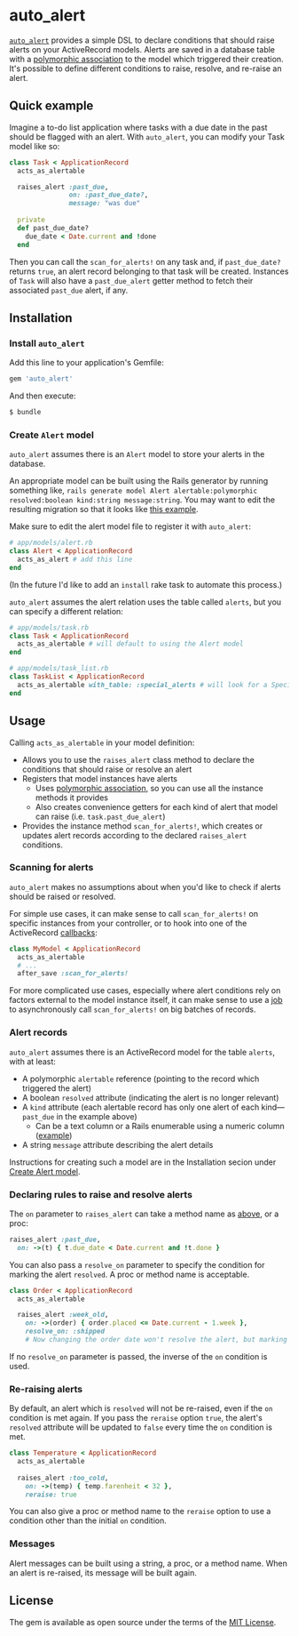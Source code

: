 # auto_alert


[`auto_alert`](https://github.com/brendantang/auto_alert) provides a simple DSL to declare conditions that should raise alerts on your ActiveRecord models.
Alerts are saved in a database table with a [polymorphic association](https://guides.rubyonrails.org/association_basics.html#polymorphic-associations) to the model which triggered their creation.
It's possible to define different conditions to raise, resolve, and re-raise an alert.



## Quick example


Imagine a to-do list application where tasks with a due date in the past should be flagged with an alert.
With `auto_alert`, you can modify your Task model like so:


```ruby
class Task < ApplicationRecord
  acts_as_alertable

  raises_alert :past_due,
               on: :past_due_date?,
               message: "was due"
               
  private
  def past_due_date?
    due_date < Date.current and !done
  end
```


Then you can call the `scan_for_alerts!` on any task and, if `past_due_date?` returns `true`, an alert record belonging to that task will be created.
Instances of `Task` will also have a `past_due_alert` getter method to fetch their associated `past_due` alert, if any.



## Installation


### Install `auto_alert`

Add this line to your application's Gemfile:

```ruby
gem 'auto_alert'
```

And then execute:
```bash
$ bundle
```

### Create `Alert` model

`auto_alert` assumes there is an `Alert` model to store your alerts in the database.

An appropriate model can be built using the Rails generator by running something like, `rails generate model Alert alertable:polymorphic resolved:boolean kind:string message:string`.
You may want to edit the resulting migration so that it looks like [this example](test/dummy/db/migrate/20210613222049_create_alerts.rb).

Make sure to edit the alert model file to register it with `auto_alert`:

```ruby
# app/models/alert.rb
class Alert < ApplicationRecord
  acts_as_alert # add this line
end
```

(In the future I'd like to add an `install` rake task to automate this process.)

`auto_alert` assumes the alert relation uses the table called `alerts`, but you can specify a different relation:

```ruby
# app/models/task.rb
class Task < ApplicationRecord
  acts_as_alertable # will default to using the Alert model
end

# app/models/task_list.rb
class TaskList < ApplicationRecord
  acts_as_alertable with_table: :special_alerts # will look for a SpecialAlert model
end
```



## Usage


Calling `acts_as_alertable` in your model definition:
  - Allows you to use the `raises_alert` class method to declare the conditions that should raise or resolve an alert
  - Registers that model instances have alerts
    - Uses [polymorphic association](https://guides.rubyonrails.org/association_basics.html#polymorphic-associations), so you can use all the instance methods it provides
    - Also creates convenience getters for each kind of alert that model can raise (i.e. `task.past_due_alert`)
  - Provides the instance method `scan_for_alerts!`, which creates or updates alert records according to the declared `raises_alert` conditions.
  
  
### Scanning for alerts

`auto_alert` makes no assumptions about when you'd like to check if alerts should be raised or resolved.

For simple use cases, it can make sense to call `scan_for_alerts!` on specific instances from your controller, or to hook into one of the ActiveRecord [callbacks](https://guides.rubyonrails.org/active_record_callbacks.html):
```ruby
class MyModel < ApplicationRecord
  acts_as_alertable
  # ...
  after_save :scan_for_alerts!
```

For more complicated use cases, especially where alert conditions rely on factors external to the model instance itself, it can make sense to use a [job](https://guides.rubyonrails.org/active_job_basics.html) to asynchronously call `scan_for_alerts!` on big batches of records.


### Alert records

`auto_alert` assumes there is an ActiveRecord model for the table `alerts`, with at least:
  - A polymorphic `alertable` reference (pointing to the record which triggered the alert)
  - A boolean `resolved` attribute (indicating the alert is no longer relevant)
  - A `kind` attribute (each alertable record has only one alert of each kind—`past_due` in the example above)
    - Can be a text column or a Rails enumerable using a numeric column ([example](./test/dummy/app/models/special_alert.rb))
  - A string `message` attribute describing the alert details
  
Instructions for creating such a model are in the Installation secion under [Create Alert model](#create-alert-model).


### Declaring rules to raise and resolve alerts

The `on` parameter to `raises_alert` can take a method name as [above](#quick-example), or a proc:

```ruby
raises_alert :past_due, 
  on: ->(t) { t.due_date < Date.current and !t.done }
```

You can also pass a `resolve_on` parameter to specify the condition for marking the alert `resolved`. 
A proc or method name is acceptable.

```ruby
class Order < ApplicationRecord
  acts_as_alertable

  raises_alert :week_old,
    on: ->(order) { order.placed <= Date.current - 1.week },
    resolve_on: :shipped 
    # Now changing the order date won't resolve the alert, but marking it `shipped` will.
```

If no `resolve_on` parameter is passed, the inverse of the `on` condition is used.


### Re-raising alerts

By default, an alert which is `resolved` will not be re-raised, even if the `on` condition is met again.
If you pass the `reraise` option `true`, the alert's `resolved` attribute will be updated to `false` every time the `on` condition is met.

```ruby
class Temperature < ApplicationRecord
  acts_as_alertable
  
  raises_alert :too_cold,
    on: ->(temp) { temp.farenheit < 32 },
    reraise: true
```

You can also give a proc or method name to the `reraise` option to use a condition other than the initial `on` condition.
    

### Messages

Alert messages can be built using a string, a proc, or a method name.
When an alert is re-raised, its message will be built again.



## License
The gem is available as open source under the terms of the [MIT License](https://opensource.org/licenses/MIT).
